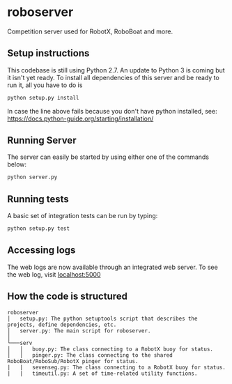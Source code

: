 # roboserver
Competition server used for RobotX, RoboBoat and more.

Setup instructions
------------------
This codebase is still using Python 2.7. An update to Python 3 is coming but it isn't yet ready.
To install all dependencies of this server and be ready to run it, all you have to do is
``` sh
python setup.py install
```
In case the line above fails because you don't have python installed, see: <https://docs.python-guide.org/starting/installation/>


Running Server
------------------
The server can easily be started by using either one of the commands below:
``` sh
python server.py
```

Running tests
------------------
A basic set of integration tests can be run by typing:
``` sh
python setup.py test
```  


Accessing logs
------------------
The web logs are now available through an integrated web server. To see the web log, visit [localhost:5000](http://localhost:5000)


How the code is structured
------------------
```
roboserver
│   setup.py: The python setuptools script that describes the projects, define dependencies, etc.
│   server.py: The main script for roboserver.
│
└───serv
│   │   buoy.py: The class connecting to a RobotX buoy for status.
│   │   pinger.py: The class connecting to the shared RoboBoat/RoboSub/RobotX pinger for status.
|   |   sevenseg.py: The class connecting to a RobotX buoy for status.
|   |   timeutil.py: A set of time-related utility functions.
```